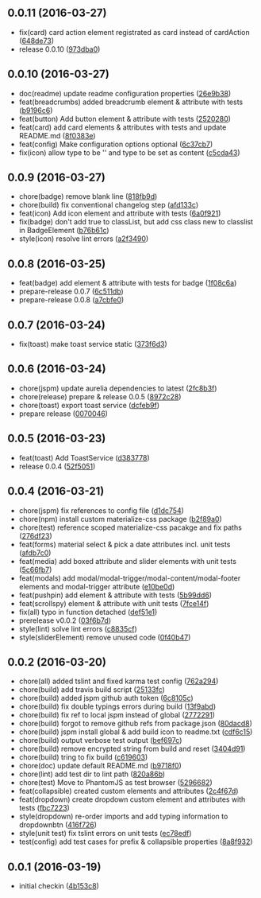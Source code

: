 <a name="0.0.11"></a>
## 0.0.11 (2016-03-27)

* fix(card) card action element registrated as card instead of cardAction ([648de73](https://github.com/eriklieben/aurelia-materialize-css/commit/648de73))
* release 0.0.10 ([973dba0](https://github.com/eriklieben/aurelia-materialize-css/commit/973dba0))



<a name="0.0.10"></a>
## 0.0.10 (2016-03-27)

* doc(readme) update readme configuration properties ([26e9b38](https://github.com/eriklieben/aurelia-materialize-css/commit/26e9b38))
* feat(breadcrumbs) added breadcrumb element & attribute with tests ([b9196c6](https://github.com/eriklieben/aurelia-materialize-css/commit/b9196c6))
* feat(button) Add button element & attribute with tests ([2520280](https://github.com/eriklieben/aurelia-materialize-css/commit/2520280))
* feat(card) add card elements & attributes with tests and update README.md ([8f0383e](https://github.com/eriklieben/aurelia-materialize-css/commit/8f0383e))
* feat(config) Make configuration options optional ([6c37cb7](https://github.com/eriklieben/aurelia-materialize-css/commit/6c37cb7))
* fix(icon) allow type to be '' and type to be set as content ([c5cda43](https://github.com/eriklieben/aurelia-materialize-css/commit/c5cda43))



<a name="0.0.9"></a>
## 0.0.9 (2016-03-27)

* chore(badge) remove blank line ([818fb9d](https://github.com/eriklieben/aurelia-materialize-css/commit/818fb9d))
* chore(build) fix conventional changelog step ([afd133c](https://github.com/eriklieben/aurelia-materialize-css/commit/afd133c))
* feat(icon) Add icon element and attribute with tests ([6a0f921](https://github.com/eriklieben/aurelia-materialize-css/commit/6a0f921))
* fix(badge) don't add true to classList, but add css class new to classlist in BadgeElement ([b76b61c](https://github.com/eriklieben/aurelia-materialize-css/commit/b76b61c))
* style(icon) resolve lint errors ([a2f3490](https://github.com/eriklieben/aurelia-materialize-css/commit/a2f3490))



<a name="0.0.8"></a>
## 0.0.8 (2016-03-25)

* feat(badge) add element & attribute with tests for badge ([1f08c6a](https://github.com/eriklieben/aurelia-materialize-css/commit/1f08c6a))
* prepare-release 0.0.7 ([6c511db](https://github.com/eriklieben/aurelia-materialize-css/commit/6c511db))
* prepare-release 0.0.8 ([a7cbfe0](https://github.com/eriklieben/aurelia-materialize-css/commit/a7cbfe0))



<a name="0.0.7"></a>
## 0.0.7 (2016-03-24)

* fix(toast) make toast service static ([373f6d3](https://github.com/eriklieben/aurelia-materialize-css/commit/373f6d3))



<a name="0.0.6"></a>
## 0.0.6 (2016-03-24)

* chore(jspm) update aurelia dependencies to latest ([2fc8b3f](https://github.com/eriklieben/aurelia-materialize-css/commit/2fc8b3f))
* chore(release) prepare & release 0.0.5 ([8972c28](https://github.com/eriklieben/aurelia-materialize-css/commit/8972c28))
* chore(toast) export toast service ([dcfeb9f](https://github.com/eriklieben/aurelia-materialize-css/commit/dcfeb9f))
* prepare release ([0070046](https://github.com/eriklieben/aurelia-materialize-css/commit/0070046))



<a name="0.0.5"></a>
## 0.0.5 (2016-03-23)

* feat(toast) Add ToastService ([d383778](https://github.com/eriklieben/aurelia-materialize-css/commit/d383778))
* release 0.0.4 ([52f5051](https://github.com/eriklieben/aurelia-materialize-css/commit/52f5051))



<a name="0.0.4"></a>
## 0.0.4 (2016-03-21)

* chore(jspm) fix references to config file ([d1dc754](https://github.com/eriklieben/aurelia-materialize-css/commit/d1dc754))
* chore(npm) install custom materialize-css package ([b2f89a0](https://github.com/eriklieben/aurelia-materialize-css/commit/b2f89a0))
* chore(test) reference scoped materialize-css pacakge and fix paths ([276df23](https://github.com/eriklieben/aurelia-materialize-css/commit/276df23))
* feat(forms) material select & pick a date attributes incl. unit tests ([afdb7c0](https://github.com/eriklieben/aurelia-materialize-css/commit/afdb7c0))
* feat(media) add boxed attribute and slider elements with unit tests ([5c66fb7](https://github.com/eriklieben/aurelia-materialize-css/commit/5c66fb7))
* feat(modals) add modal/modal-trigger/modal-content/modal-footer elements and modal-trigger attribute ([e10be0d](https://github.com/eriklieben/aurelia-materialize-css/commit/e10be0d))
* feat(pushpin) add element & attribute with tests ([5b99dd6](https://github.com/eriklieben/aurelia-materialize-css/commit/5b99dd6))
* feat(scrollspy) element & attribute with unit tests ([7fce14f](https://github.com/eriklieben/aurelia-materialize-css/commit/7fce14f))
* fix(all) typo in function detached ([def51e1](https://github.com/eriklieben/aurelia-materialize-css/commit/def51e1))
* prerelease v0.0.2 ([03f6b7d](https://github.com/eriklieben/aurelia-materialize-css/commit/03f6b7d))
* style(lint) solve lint errors ([c8835cf](https://github.com/eriklieben/aurelia-materialize-css/commit/c8835cf))
* style(sliderElement) remove unused code ([0f40b47](https://github.com/eriklieben/aurelia-materialize-css/commit/0f40b47))



<a name="0.0.2"></a>
## 0.0.2 (2016-03-20)

* chore(all) added tslint and fixed karma test config ([762a294](https://github.com/eriklieben/aurelia-materialize-css/commit/762a294))
* chore(build) add travis build script ([25133fc](https://github.com/eriklieben/aurelia-materialize-css/commit/25133fc))
* chore(build) added jspm github auth token ([6c8105c](https://github.com/eriklieben/aurelia-materialize-css/commit/6c8105c))
* chore(build) fix double typings errors during build ([13f9abd](https://github.com/eriklieben/aurelia-materialize-css/commit/13f9abd))
* chore(build) fix ref to local jspm instead of global ([2772291](https://github.com/eriklieben/aurelia-materialize-css/commit/2772291))
* chore(build) forgot to remove github refs from package.json ([80dacd8](https://github.com/eriklieben/aurelia-materialize-css/commit/80dacd8))
* chore(build) jspm install global & add build icon to readme.txt ([cdf6c15](https://github.com/eriklieben/aurelia-materialize-css/commit/cdf6c15))
* chore(build) output verbose test output ([bef697c](https://github.com/eriklieben/aurelia-materialize-css/commit/bef697c))
* chore(build) remove encrypted string from build and reset ([3404d91](https://github.com/eriklieben/aurelia-materialize-css/commit/3404d91))
* chore(build) tring to fix build ([c619603](https://github.com/eriklieben/aurelia-materialize-css/commit/c619603))
* chore(doc) update default README.md ([b9718f0](https://github.com/eriklieben/aurelia-materialize-css/commit/b9718f0))
* chore(lint) add test dir to lint path ([820a86b](https://github.com/eriklieben/aurelia-materialize-css/commit/820a86b))
* chore(test) Move to PhantomJS as test browser ([5296682](https://github.com/eriklieben/aurelia-materialize-css/commit/5296682))
* feat(collapsible) created custom elements and attributes ([2c4f67d](https://github.com/eriklieben/aurelia-materialize-css/commit/2c4f67d))
* feat(dropdown) create dropdown custom element and attributes with tests ([fbc7223](https://github.com/eriklieben/aurelia-materialize-css/commit/fbc7223))
* style(dropdown) re-order imports and add typing information to dropdownbtn ([416f726](https://github.com/eriklieben/aurelia-materialize-css/commit/416f726))
* style(unit test) fix tslint errors on unit tests ([ec78edf](https://github.com/eriklieben/aurelia-materialize-css/commit/ec78edf))
* test(config) add test cases for prefix & collapsible properties ([8a8f932](https://github.com/eriklieben/aurelia-materialize-css/commit/8a8f932))



<a name="0.0.1"></a>
## 0.0.1 (2016-03-19)

* initial checkin ([4b153c8](https://github.com/eriklieben/aurelia-materialize-css/commit/4b153c8))



